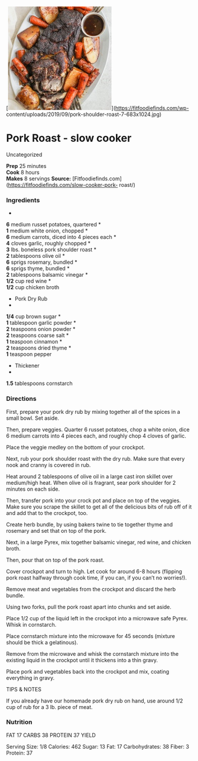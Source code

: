 ﻿

[![](./images/cecb5281-b744-4e08-893e-4de29d3f9b8f.jpg)](https://fitfoodiefinds.com/wp-
content/uploads/2019/09/pork-shoulder-roast-7-683x1024.jpg)

#  Pork Roast - slow cooker

Uncategorized

  
**Prep** 25 minutes  
**Cook** 8 hours  
**Makes** 8 servings
**Source:** [Fitfoodiefinds.com](https://fitfoodiefinds.com/slow-cooker-pork-
roast/)

###  Ingredients

  *  
**6** medium russet potatoes, quartered
  *   
**1** medium white onion, chopped
  *   
**6** medium carrots, diced into 4 pieces each
  *   
**4** cloves garlic, roughly chopped
  *   
**3** lbs. boneless pork shoulder roast
  *   
**2** tablespoons olive oil
  *   
**6** sprigs rosemary, bundled
  *   
**6** sprigs thyme, bundled
  *   
**2** tablespoons balsamic vinegar
  *   
**1/2** cup red wine
  *   
**1/2** cup chicken broth
  * Pork Dry Rub
  *   
**1/4** cup brown sugar
  *   
**1** tablespoon garlic powder
  *   
**2** teaspoons onion powder
  *   
**2** teaspoons coarse salt
  *   
**1** teaspoon cinnamon
  *   
**2** teaspoons dried thyme
  *   
**1** teaspoon pepper
  * Thickener
  *   
**1.5** tablespoons cornstarch

###  Directions

First, prepare your pork dry rub by mixing together all of the spices in a
small bowl. Set aside.

Then, prepare veggies. Quarter 6 russet potatoes, chop a white onion, dice 6
medium carrots into 4 pieces each, and roughly chop 4 cloves of garlic.

Place the veggie medley on the bottom of your crockpot.

Next, rub your pork shoulder roast with the dry rub. Make sure that every nook
and cranny is covered in rub.

Heat around 2 tablespoons of olive oil in a large cast iron skillet over
medium/high heat. When olive oil is fragrant, sear pork shoulder for 2 minutes
on each side.

Then, transfer pork into your crock pot and place on top of the veggies. Make
sure you scrape the skillet to get all of the delicious bits of rub off of it
and add that to the crockpot, too.

Create herb bundle, by using bakers twine to tie together thyme and rosemary
and set that on top of the pork.

Next, in a large Pyrex, mix together balsamic vinegar, red wine, and chicken
broth.

Then, pour that on top of the pork roast.

Cover crockpot and turn to high. Let cook for around 6-8 hours (flipping pork
roast halfway through cook time, if you can, if you can’t no worries!).

Remove meat and vegetables from the crockpot and discard the herb bundle.

Using two forks, pull the pork roast apart into chunks and set aside.

Place 1/2 cup of the liquid left in the crockpot into a microwave safe Pyrex.
Whisk in cornstarch.

Place cornstarch mixture into the microwave for 45 seconds (mixture should be
thick a gelatinous).

Remove from the microwave and whisk the cornstarch mixture into the existing
liquid in the crockpot until it thickens into a thin gravy.

Place pork and vegetables back into the crockpot and mix, coating everything
in gravy.

TIPS & NOTES

If you already have our homemade pork dry rub on hand, use around 1/2 cup of
rub for a 3 lb. piece of meat.

###  Nutrition

FAT 17 CARBS 38 PROTEIN 37 YIELD

Serving Size: 1/8 Calories: 462 Sugar: 13 Fat: 17 Carbohydrates: 38 Fiber: 3
Protein: 37

